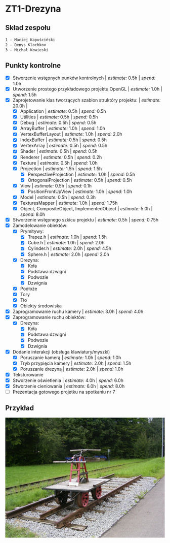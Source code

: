 # ZT1-Drezyna
## Skład zespołu
    1 - Maciej Kapuściński
    2 - Denys Klochkov
    3 - Michał Kowieski
    
## Punkty kontrolne
- [x] Stworzenie wstępnych punków kontrolnych | *estimate:* 0.5h | *spend:* 1.0h
- [x] Utworzenie prostego przykładowego projektu OpenGL | *estimate:* 1.0h | *spend:* 1.5h
- [x] Zaprojetowanie klas tworzących szablon struktóry projektu: | *estimate:* 20.0h |
    - [x] Application | *estimate:* 0.5h | *spend:* 0.5h
    - [x] Utilities | *estimate:* 0.5h | *spend:* 0.5h
    - [x] Debug | *estimate:* 0.5h | *spend:* 0.5h
    - [x] ArrayBuffer | *estimate:* 1.0h | *spend:* 1.0h
    - [x] VertexBufferLayout | *estimate:* 1.0h | *spend:* 2.0h
    - [x] IndexBuffer | *estimate:* 0.5h | *spend:* 0.5h
    - [x] VertexArray | *estimate:* 0.5h | *spend:* 0.5h
    - [x] Shader | *estimate:* 0.5h | *spend:* 0.5h
    - [x] Renderer | *estimate:* 0.5h | *spend:* 0.2h
    - [x] Texture | *estimate:* 0.5h | *spend:* 1.0h
    - [x] Projection | *estimate:* 1.5h | *spend:* 1.5h
    	- [x] PerspectiveProjection | *estimate:* 1.0h | *spend:* 0.5h
        - [x] OrtogonalProjection | *estimate:* 0.5h | *spend:* 0.5h
    - [x] View | *estimate:* 0.5h | *spend:* 0.1h
    	- [x] PositionFrontUpView | *estimate:* 1.0h | *spend:* 1.0h
    - [x] Model | *estimate:* 0.5h | *spend:* 0.3h
    - [x] TexturesMapper | *estimate:* 1.0h | *spend:* 1.75h
    - [x] Object, CompositeObject, ImplementedObject | *estimate:* 5.0h | *spend:* 8.0h
- [x] Stworzenie wstępnego szkicu projektu | *estimate:* 0.5h | *spend:* 0.75h
- [x] Zamodelowanie obiektów:
    - [x] Prymitywy:
        - [x] Trapez.h | *estimate:* 1.0h | *spend:* 1.5h
        - [x] Cube.h | *estimate:* 1.0h | *spend:* 2.0h
        - [x] Cylinder.h  | *estimate:* 2.0h | *spend:* 4.5h
        - [x] Sphere.h  | *estimate:* 2.0h | *spend:* 2.0h
    - [x] Drezyna:
        - [x] Koła
        - [x] Podstawa dzwigni
        - [x] Podwozie
        - [x] Dzwignia
    - [x] Podłoże
    - [x] Tory
    - [x] Tło
    - [x] Obiekty środowiska
- [x] Zaprogramowanie ruchu kamery  | *estimate:* 3.0h | *spend:* 4.0h
- [x] Zaprogramowanie ruchu obiektów:
    - [x] Drezyna: 
        - [x] Kóła
        - [x] Podstawa dzwigni
        - [x] Podwozie
        - [x] Dzwignia
- [x] Dodanie interakcji (obsługa klawiatury/myszki)
    - [x] Poruszanie kamerą | *estimate:* 1.0h | *spend:* 1.0h
    - [x] Tryb przypięcia kamery | *estimate:* 2.0h | *spend:* 1.5h
    - [x] Poruszanie drezyną | *estimate:* 2.0h | *spend:* 1.0h
- [x] Teksturowanie
- [x] Stworzenie oświetlenia | *estimate:* 4.0h | *spend:* 6.0h
- [x] Stworzenie cieniowania | *estimate:* 6.0h | *spend:* 8.0h
- [ ] Prezentacja gotowego projetku na spotkaniu nr 7

## Przykład
   ![alt text](pictures/drezyna.JPG "Drezyna")
